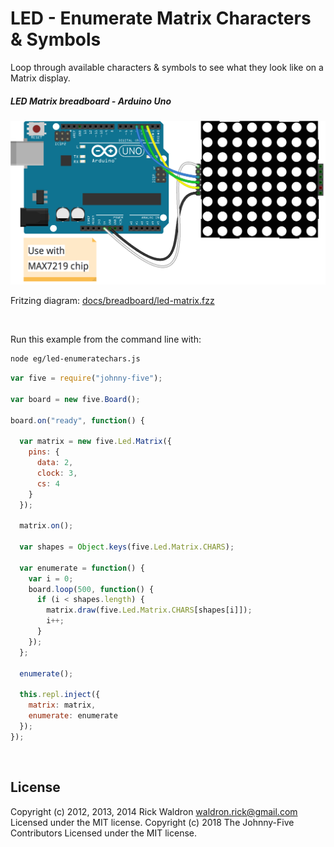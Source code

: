<!--remove-start-->

# LED - Enumerate Matrix Characters & Symbols

<!--remove-end-->


Loop through available characters & symbols to see what they look like on a Matrix display.





##### LED Matrix breadboard - Arduino Uno



![docs/breadboard/led-matrix.png](breadboard/led-matrix.png)<br>

Fritzing diagram: [docs/breadboard/led-matrix.fzz](breadboard/led-matrix.fzz)

&nbsp;




Run this example from the command line with:
```bash
node eg/led-enumeratechars.js
```


```javascript
var five = require("johnny-five");

var board = new five.Board();

board.on("ready", function() {

  var matrix = new five.Led.Matrix({
    pins: {
      data: 2,
      clock: 3,
      cs: 4
    }
  });

  matrix.on();

  var shapes = Object.keys(five.Led.Matrix.CHARS);

  var enumerate = function() {
    var i = 0;
    board.loop(500, function() {
      if (i < shapes.length) {
        matrix.draw(five.Led.Matrix.CHARS[shapes[i]]);
        i++;
      }
    });
  };

  enumerate();

  this.repl.inject({
    matrix: matrix,
    enumerate: enumerate
  });
});

```








&nbsp;

<!--remove-start-->

## License
Copyright (c) 2012, 2013, 2014 Rick Waldron <waldron.rick@gmail.com>
Licensed under the MIT license.
Copyright (c) 2018 The Johnny-Five Contributors
Licensed under the MIT license.

<!--remove-end-->
